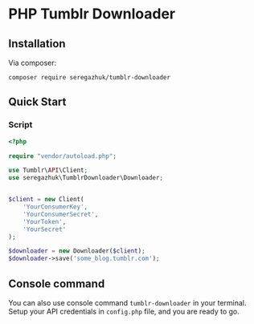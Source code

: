 # PHP Tumblr Downloader

## Installation

Via composer:
```
composer require seregazhuk/tumblr-downloader
```

## Quick Start

### Script

```php
<?php  

require "vendor/autoload.php";

use Tumblr\API\Client;
use seregazhuk\TumblrDownloader\Downloader;


$client = new Client(
    'YourConsumerKey', 
    'YourConsumerSecret', 
    'YourToken', 
    'YourSecret'
);

$downloader = new Downloader($client);
$downloader->save('some_blog.tumblr.com');
```

## Console command

You can also use console command `tumblr-downloader` in your terminal. Setup your API
credentials in `config.php` file, and you are ready to go.